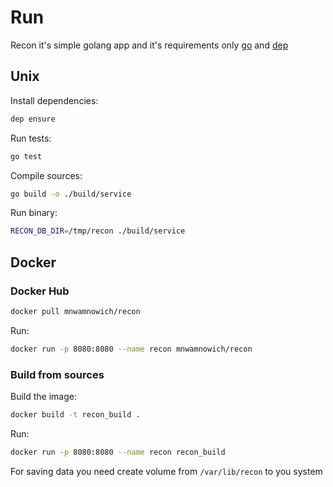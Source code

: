# Run
Recon it's simple golang app and it's requirements only [go](https://golang.org/) and [dep](https://github.com/golang/dep)

## Unix
Install dependencies:
```bash
dep ensure
```

Run tests:
```bash
go test
```
Compile sources:
```bash
go build -o ./build/service
```
Run binary:
```bash
RECON_DB_DIR=/tmp/recon ./build/service
```

## Docker
### Docker Hub
```bash
docker pull mnwamnowich/recon
```
Run:
```bash
docker run -p 8080:8080 --name recon mnwamnowich/recon
```
### Build from sources
Build the image:
```bash
docker build -t recon_build .
```
Run:
```bash
docker run -p 8080:8080 --name recon recon_build
```

For saving data you need create volume from ```/var/lib/recon``` to you system
